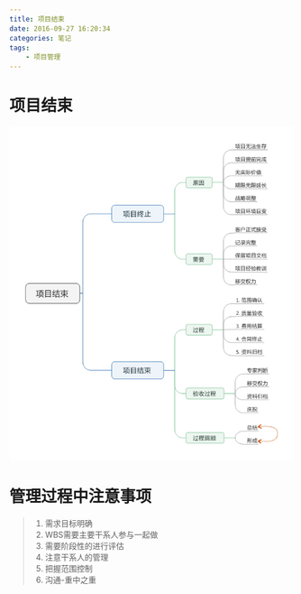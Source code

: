 ```yaml
---
title: 项目结束
date: 2016-09-27 16:20:34
categories: 笔记
tags: 
	- 项目管理
---
```


# 项目结束 #
![项目结束](项目结束/项目结束.png "项目结束")

# 管理过程中注意事项 #

> 1. 需求目标明确
> 2. WBS需要主要干系人参与一起做
> 3. 需要阶段性的进行评估
> 4. 注意干系人的管理
> 5. 把握范围控制
> 6. 沟通-重中之重
